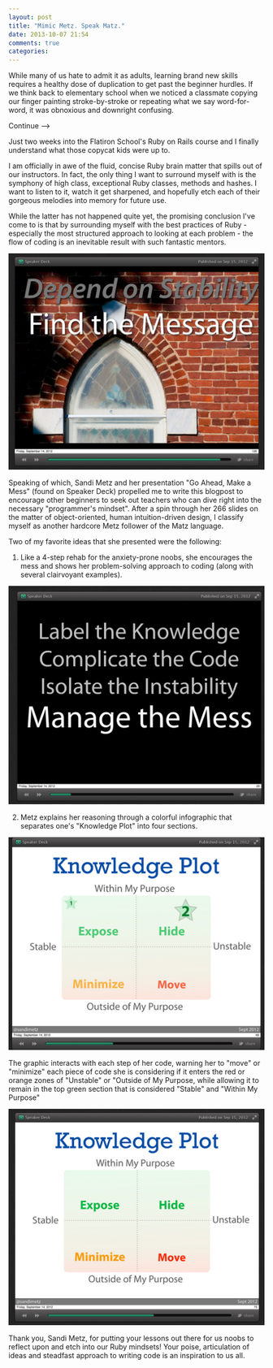 ```yaml
---
layout: post
title: "Mimic Metz. Speak Matz."
date: 2013-10-07 21:54
comments: true
categories: 
---
```


While many of us hate to admit it as adults, learning brand new skills requires a healthy dose of duplication to get past the beginner hurdles. If we think back to elementary school when we noticed a classmate copying our finger painting stroke-by-stroke or repeating what we say word-for-word, it was obnoxious and downright confusing.

<!-- more -->
Continue -->

Just two weeks into the Flatiron School's Ruby on Rails course and I finally understand what those copycat kids were up to.

I am officially in awe of the fluid, concise Ruby brain matter that spills out of our instructors. In fact, the only thing I want to surround myself with is the symphony of high class, exceptional Ruby classes, methods and hashes. I want to listen to it, watch it get sharpened, and hopefully etch each of their gorgeous melodies into memory for future use. 

While the latter has not happened quite yet, the promising conclusion I've come to is that by surrounding myself with the best practices of Ruby - especially the most structured approach to looking at each problem - the flow of coding is an inevitable result with such fantastic mentors.

![Go Ahead, Make a Mess](/images/slide4.png)

Speaking of which, Sandi Metz and her presentation "Go Ahead, Make a Mess" (found on Speaker Deck) propelled me to write this blogpost to encourage other beginners to seek out teachers who can dive right into the necessary "programmer's mindset". After a spin through her 266 slides on the matter of object-oriented, human intuition-driven design, I classify myself as another hardcore Metz follower of the Matz language. 

Two of my favorite ideas that she presented were the following:

1. Like a 4-step rehab for the anxiety-prone noobs, she encourages the mess and shows her problem-solving approach to coding (along with several clairvoyant examples).


![Go Ahead, Make a Mess](/images/slide1.png)

2. Metz explains her reasoning through a colorful infographic that separates one's "Knowledge Plot" into four sections.


![Go Ahead, Make a Mess](/images/slide2.png)

The graphic interacts with each step of her code, warning her to "move" or "minimize" each piece of code she is considering if it enters the red or orange zones of "Unstable" or "Outside of My Purpose, while allowing it to remain in the top green section that is considered "Stable" and "Within My Purpose"


![Go Ahead, Make a Mess](/images/slide3.png)

Thank you, Sandi Metz, for putting your lessons out there for us noobs to reflect upon and etch into our Ruby mindsets! Your poise, articulation of ideas and steadfast approach to writing code is an inspiration to us all.

